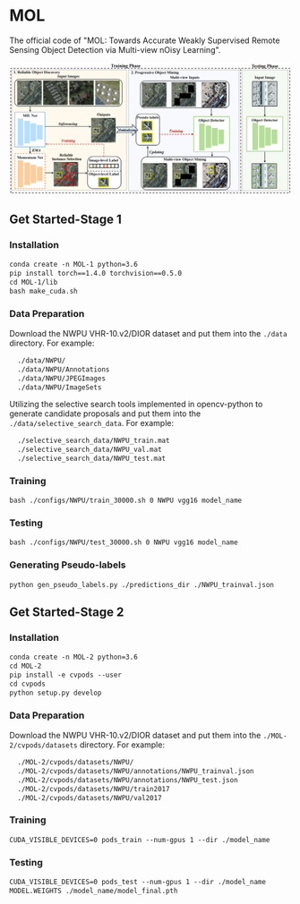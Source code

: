 # MOL
The official code of "MOL: Towards Accurate Weakly Supervised Remote Sensing Object Detection via Multi-view nOisy Learning".

<img src="./MOL.png" alt="MOL" width="700">

## Get Started-Stage 1
### Installation
```Shell
conda create -n MOL-1 python=3.6
pip install torch==1.4.0 torchvision==0.5.0
cd MOL-1/lib
bash make_cuda.sh
```
### Data Preparation
Download the NWPU VHR-10.v2/DIOR dataset and put them into the `./data` directory. For example:
```Shell
  ./data/NWPU/                           
  ./data/NWPU/Annotations
  ./data/NWPU/JPEGImages
  ./data/NWPU/ImageSets    
```
Utilizing the selective search tools implemented in opencv-python to generate candidate proposals and put them into the `./data/selective_search_data`. For example:
```Shell
  ./selective_search_data/NWPU_train.mat                           
  ./selective_search_data/NWPU_val.mat
  ./selective_search_data/NWPU_test.mat  
```

### Training
```Shell
bash ./configs/NWPU/train_30000.sh 0 NWPU vgg16 model_name
```
### Testing
```Shell
bash ./configs/NWPU/test_30000.sh 0 NWPU vgg16 model_name
```
### Generating Pseudo-labels
```Shell
python gen_pseudo_labels.py ./predictions_dir ./NWPU_trainval.json
```

## Get Started-Stage 2
### Installation
```Shell
conda create -n MOL-2 python=3.6
cd MOL-2
pip install -e cvpods --user
cd cvpods
python setup.py develop
```
### Data Preparation
Download the NWPU VHR-10.v2/DIOR dataset and put them into the `./MOL-2/cvpods/datasets` directory. For example:
```Shell
  ./MOL-2/cvpods/datasets/NWPU/                           
  ./MOL-2/cvpods/datasets/NWPU/annotations/NWPU_trainval.json
  ./MOL-2/cvpods/datasets/NWPU/annotations/NWPU_test.json
  ./MOL-2/cvpods/datasets/NWPU/train2017  
  ./MOL-2/cvpods/datasets/NWPU/val2017    
```

### Training
```Shell
CUDA_VISIBLE_DEVICES=0 pods_train --num-gpus 1 --dir ./model_name
```
### Testing
```Shell
CUDA_VISIBLE_DEVICES=0 pods_test --num-gpus 1 --dir ./model_name MODEL.WEIGHTS ./model_name/model_final.pth
```
